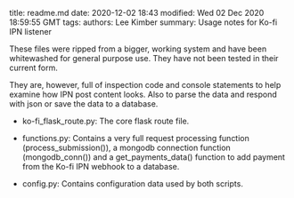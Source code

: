 title: readme.md
date: 2020-12-02 18:43
modified: Wed 02 Dec 2020 18:59:55 GMT
tags: 
authors: Lee Kimber
summary: Usage notes for Ko-fi IPN listener

These files were ripped from a bigger, working system and have been whitewashed for general purpose use. They have not been tested in their current form.

They are, however, full of inspection code and console statements to help examine how IPN post content looks. Also to parse the data and respond with json or save the data to a database. 

- ko-fi_flask_route.py: The core flask route file.

- functions.py: Contains a very full request processing function (process_submission()), a mongodb connection function (mongodb_conn()) and a get_payments_data() function to add payment from the Ko-fi IPN webhook to a database.

- config.py: Contains configuration data used by both scripts.


